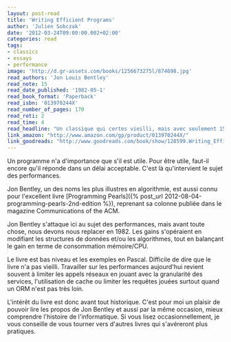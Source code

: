 ```yaml
---
layout: post-read
title: 'Writing Efficient Programs'
author: 'Julien Sobczak'
date: '2012-03-24T09:00:00.002+02:00'
categories: read
tags:
- classics
- essays
- performance
image: 'http://d.gr-assets.com/books/1256673275l/874698.jpg'
read_authors: 'Jon Louis Bentley'
read_note: 15
read_date_published: '1982-05-1'
read_book_format: 'Paperback'
read_isbn: '013970244X'
read_number_of_pages: 170
read_roti: 2
read_time: 4
read_headline: "Un classique qui certes vieilli, mais avec seulement 150 pages, pourquoi ne pas se laisser tenter entre deux livres..."
link_amazon: "http://www.amazon.com/gp/product/013970244X/"
link_goodreads: "http://www.goodreads.com/book/show/128599.Writing_Efficient_Programs"
---
```



Un programme n'a d'importance que s'il est utile. Pour être utile, faut-il encore qu'il réponde dans un délai acceptable. C'est là qu'intervient le sujet des performances.

Jon Bentley, un des noms les plus illustres en algorithmie, est aussi connu pour l'excellent livre [Programming Pearls]({% post_url 2012-08-04-programming-pearls-2nd-edition %}), reprenant sa colonne publiée dans le magazine Communications of the ACM.

Jon Bentley s'attaque ici au sujet des performances, mais avant toute chose, nous devons nous replacer en 1982. Les gains s'opéraient en modifiant les structures de données et/ou les algorithmes, tout en balançant le gain en terme de consommation mémoire/CPU.

Le livre est bas niveau et les exemples en Pascal. Difficile de dire que le livre n'a pas vieilli. Travailler sur les performances aujourd'hui revient souvent à limiter les appels réseaux en jouant avec la granularité des services, l'utilisation de cache ou limiter les requêtes jouées surtout quand un ORM n'est pas très loin.

L'intérêt du livre est donc avant tout historique. C'est pour moi un plaisir de pouvoir lire les propos de Jon Bentley et aussi par la même occasion, mieux comprendre l'histoire de l'informatique. Si vous lisez occasionnellement, je vous conseille de vous tourner vers d'autres livres qui s'avéreront plus pratiques.

